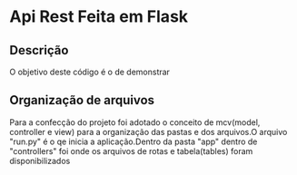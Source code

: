 <h1> Api Rest Feita em Flask</h1>



<h2>Descrição </h2>


<span> O objetivo deste código é o de demonstrar  </span>


<h2>Organização de arquivos</h2>


<span> Para a confecção do projeto foi adotado o conceito de mcv(model, controller e view) para a organização das pastas e dos arquivos.O arquivo "run.py" é o qe inicia a aplicação.Dentro da pasta "app"  dentro de "controllers" foi onde os arquivos de rotas e tabela(tables) foram disponibilizados </span>
